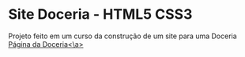 # Site Doceria - HTML5 CSS3
Projeto feito em um curso da construção de um site para uma Doceria
<a href="https://aly50n.github.io/Projeto-Site-Doceria/Projeto%20Site%20Doceria/index.html">Página da Doceria<\a>
